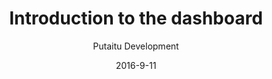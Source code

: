 ---
title: 'Introduction to the dashboard'
sections:
    -
        template: banner
        text: "# Getting started with the HashBrown dashboard\n\nThis is a quick walthrough of the available features in the dashboard"
        image: 50d05eee9088c589bfd5a5a3a3043c0ebcc4972b
        theme: dark
    -
        template: richTextSection
        includeGrandchildren: false
        text: "## Layout\n\nIf there are any active projects on the server, they will be represented in the list under the \"projects\" headline. Every project has their own environments for managing content and users for editing it.\n\nBelow the project list are some basic server diagnostics to help you identify potential problems, or to determine whether the server might be overloaded from hosting too many projects. It will take a lot of projects for that to happen, so most people shouldn't worry about that."
    -
        template: richTextSection
        includeGrandchildren: false
        text: "## For content authors\n\nThe only button relevant for you is the \"CMS\" button. So go ahead and click that to get started."
    -
        template: richTextSection
        includeGrandchildren: false
        text: "## For admins\n\nYou can create new projects, environments and backups with the \"+\" buttons and modify them with the \"...\" dropdown menus.\n\n### Backups\n\nTo access the backups dialog, click the \"...\" dropdown menu in the top right of a project and click \"backups\". You can then upload, create, restore, download or delete backups. An important thing to keep in mind is that all content on all environments will be replaced when restoring a backup, so it's always a good idea to create a new backup first, in case the changes are drastic.\n\nThe backup only restores settings, content and schemas to the project, it doesn't publish anything. You can republish the content tree in the project CMS."
meta:
    id: 490cc8c9030417a77f649c8e525df788fc294b3a
    parentId: bf70856caed6633b734d5b0e7b61a651305571f1
    language: en
date: '2016-9-11'
author: 'Putaitu Development'
permalink: /guides/introduction-to-the-dashboard/
layout: sectionPage
---
